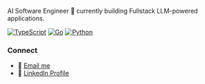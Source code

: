 AI Software Engineer 👋
currently building Fullstack LLM-powered applications.

[![TypeScript](https://img.shields.io/badge/TypeScript-%232F74C0?style=for-the-badge&logo=typescript&logoColor=white)](https://www.typescriptlang.org/)
[![Go](https://img.shields.io/badge/Golang-%2300ADD8?style=for-the-badge&logo=golang&logoColor=white)](https://go.dev/)
[![Python](https://img.shields.io/badge/Python-3776AB?style=for-the-badge&logo=python&logoColor=white)](https://www.python.org/)
### Connect 
- 📧 [Email me](mailto:hi.fawuzanibrahim@gmail.com)
- 💼 [LinkedIn Profile](https://www.linkedin.com/in/fawuzanibrahim/)




 


 
 











